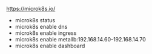 https://microk8s.io/

* microk8s status
* microk8s enable dns
* microk8s enable ingress
* microk8s enable metallb:192.168.14.60-192.168.14.70
* microk8s enable dashboard
                  
